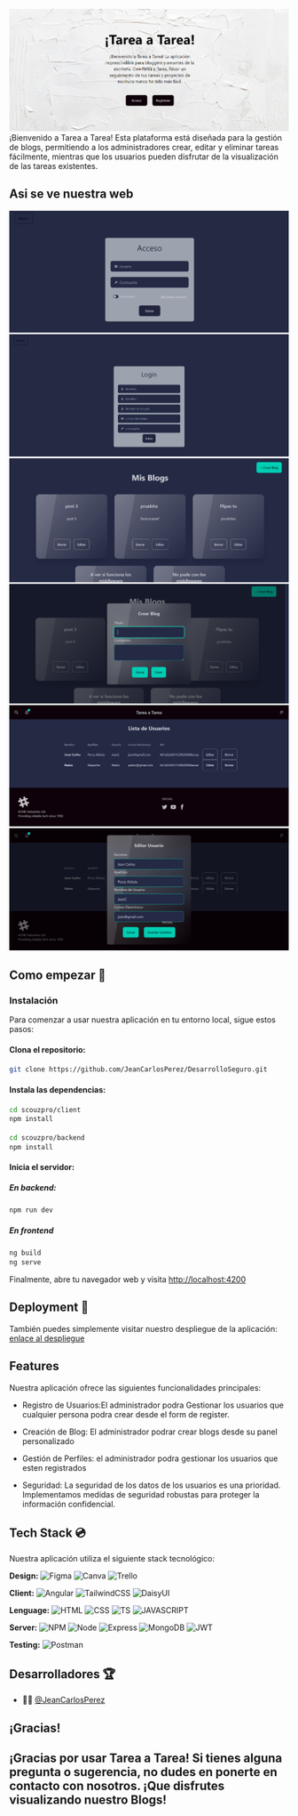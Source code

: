 ![Landing](client/src/assets/img/landing.png)
¡Bienvenido a Tarea a Tarea! Esta plataforma está diseñada para la gestión de blogs, permitiendo a los administradores crear, editar y eliminar tareas fácilmente, mientras que los usuarios pueden disfrutar de la visualización de las tareas existentes.

## Asi se ve nuestra web 

![Login](client/src/assets/img/login.png)
![Register](client/src/assets/img/register.png)
![Blogs](client/src/assets/img/blogs.png)
![Create](client/src/assets/img/create.png)
![Users](client/src/assets/img/users.png)
![EditUser](client/src/assets/img/edit-users.png)


## Como empezar :rocket:

### Instalación

Para comenzar a usar nuestra aplicación en tu entorno local, sigue estos pasos:

#### Clona el repositorio:

```bash
git clone https://github.com/JeanCarlosPerez/DesarrolloSeguro.git
```

#### Instala las dependencias:

```bash
cd scouzpro/client
npm install

cd scouzpro/backend
npm install
```

#### Inicia el servidor:

##### En backend:

```bash
npm run dev
```

##### En frontend

```bash
ng build
ng serve
```

Finalmente, abre tu navegador web y visita [http://localhost:4200](http://localhost:4200)

## Deployment :stars:

También puedes simplemente visitar nuestro despliegue de la aplicación: [enlace al despliegue](aquí_va_el_enlace)

## Features
Nuestra aplicación ofrece las siguientes funcionalidades principales:

- Registro de Usuarios:El administrador podra Gestionar los usuarios que cualquier persona podra crear desde el form de register.

- Creación de Blog: El administrador podrar crear blogs desde su panel personalizado

- Gestión de Perfiles: el administrador podra gestionar los usuarios que esten registrados

- Seguridad: La seguridad de los datos de los usuarios es una prioridad. Implementamos medidas de seguridad robustas para proteger la información confidencial.

## Tech Stack :cd:
Nuestra aplicación utiliza el siguiente stack tecnológico:

**Design:** ![Figma](https://img.shields.io/badge/Figma-F24E1E?style=for-the-badge&logo=figma&logoColor=white) ![Canva](https://img.shields.io/badge/Canva-%2300C4CC.svg?&style=for-the-badge&logo=Canva&logoColor=white) ![Trello](https://img.shields.io/badge/Trello-0052CC?style=for-the-badge&logo=trello&logoColor=white)

**Client:** ![Angular](https://img.shields.io/badge/Angular-DD0031?style=for-the-badge&logo=angular&logoColor=white) ![TailwindCSS](https://img.shields.io/badge/Tailwind_CSS-38B2AC?style=for-the-badge&logo=tailwind-css&logoColor=white) ![DaisyUI](https://img.shields.io/badge/daisyUI-1ad1a5?style=for-the-badge&logo=daisyui&logoColor=white)

**Lenguage:** ![HTML](https://img.shields.io/badge/HTML5-E34F26?style=for-the-badge&logo=html5&logoColor=white) ![CSS](https://img.shields.io/badge/CSS3-1572B6?style=for-the-badge&logo=css3&logoColor=white) ![TS](https://img.shields.io/badge/TypeScript-007ACC?style=for-the-badge&logo=typescript&logoColor=white) ![JAVASCRIPT](https://img.shields.io/badge/JavaScript-323330?style=for-the-badge&logo=javascript&logoColor=F7DF1E)

**Server:** ![NPM](https://img.shields.io/badge/npm-CB3837?style=for-the-badge&logo=npm&logoColor=white) ![Node](https://img.shields.io/badge/Node%20js-339933?style=for-the-badge&logo=nodedotjs&logoColor=white) ![Express](https://img.shields.io/badge/Express%20js-000000?style=for-the-badge&logo=express&logoColor=white) ![MongoDB](https://img.shields.io/badge/MongoDB-4EA94B?style=for-the-badge&logo=mongodb&logoColor=white) ![JWT](https://img.shields.io/badge/JWT-000000?style=for-the-badge&logo=JSON%20web%20tokens&logoColor=white)

**Testing:** ![Postman](https://img.shields.io/badge/Postman-FF6C37?style=for-the-badge&logo=Postman&logoColor=white) 
## Desarrolladores :trophy:

- :man_technologist: [@JeanCarlosPerez](https://github.com/JeanCarlosPerez) 

## ¡Gracias!

## ¡Gracias por usar Tarea a Tarea! Si tienes alguna pregunta o sugerencia, no dudes en ponerte en contacto con nosotros. ¡Que disfrutes visualizando nuestro Blogs!

